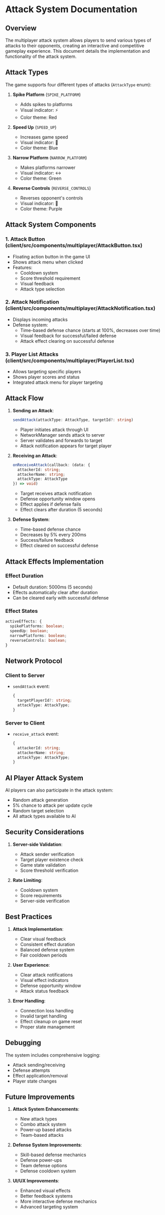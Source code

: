 # Attack System Documentation

## Overview
The multiplayer attack system allows players to send various types of attacks to their opponents, creating an interactive and competitive gameplay experience. This document details the implementation and functionality of the attack system.

## Attack Types

The game supports four different types of attacks (`AttackType` enum):

1. **Spike Platform** (`SPIKE_PLATFORM`)
   - Adds spikes to platforms
   - Visual indicator: ⚡
   - Color theme: Red

2. **Speed Up** (`SPEED_UP`)
   - Increases game speed
   - Visual indicator: 🏃
   - Color theme: Blue

3. **Narrow Platform** (`NARROW_PLATFORM`)
   - Makes platforms narrower
   - Visual indicator: ↔️
   - Color theme: Green

4. **Reverse Controls** (`REVERSE_CONTROLS`)
   - Reverses opponent's controls
   - Visual indicator: 🔄
   - Color theme: Purple

## Attack System Components

### 1. Attack Button (client/src/components/multiplayer/AttackButton.tsx)
- Floating action button in the game UI
- Shows attack menu when clicked
- Features:
  - Cooldown system
  - Score threshold requirement
  - Visual feedback
  - Attack type selection

### 2. Attack Notification (client/src/components/multiplayer/AttackNotification.tsx)
- Displays incoming attacks
- Defense system:
  - Time-based defense chance (starts at 100%, decreases over time)
  - Visual feedback for successful/failed defense
  - Attack effect clearing on successful defense

### 3. Player List Attacks (client/src/components/multiplayer/PlayerList.tsx)
- Allows targeting specific players
- Shows player scores and status
- Integrated attack menu for player targeting

## Attack Flow

1. **Sending an Attack**:
   ```typescript
   sendAttack(attackType: AttackType, targetId?: string)
   ```
   - Player initiates attack through UI
   - NetworkManager sends attack to server
   - Server validates and forwards to target
   - Attack notification appears for target player

2. **Receiving an Attack**:
   ```typescript
   onReceiveAttack(callback: (data: { 
     attackerId: string;
     attackerName: string;
     attackType: AttackType 
   }) => void)
   ```
   - Target receives attack notification
   - Defense opportunity window opens
   - Effect applies if defense fails
   - Effect clears after duration (5 seconds)

3. **Defense System**:
   - Time-based defense chance
   - Decreases by 5% every 200ms
   - Success/failure feedback
   - Effect cleared on successful defense

## Attack Effects Implementation

### Effect Duration
- Default duration: 5000ms (5 seconds)
- Effects automatically clear after duration
- Can be cleared early with successful defense

### Effect States
```typescript
activeEffects: {
  spikePlatforms: boolean;
  speedUp: boolean;
  narrowPlatforms: boolean;
  reverseControls: boolean;
}
```

## Network Protocol

### Client to Server
- `sendAttack` event:
  ```typescript
  {
    targetPlayerId?: string;
    attackType: AttackType;
  }
  ```

### Server to Client
- `receive_attack` event:
  ```typescript
  {
    attackerId: string;
    attackerName: string;
    attackType: AttackType;
  }
  ```

## AI Player Attack System

AI players can also participate in the attack system:
- Random attack generation
- 5% chance to attack per update cycle
- Random target selection
- All attack types available to AI

## Security Considerations

1. **Server-side Validation**:
   - Attack sender verification
   - Target player existence check
   - Game state validation
   - Score threshold verification

2. **Rate Limiting**:
   - Cooldown system
   - Score requirements
   - Server-side verification

## Best Practices

1. **Attack Implementation**:
   - Clear visual feedback
   - Consistent effect duration
   - Balanced defense system
   - Fair cooldown periods

2. **User Experience**:
   - Clear attack notifications
   - Visual effect indicators
   - Defense opportunity window
   - Attack status feedback

3. **Error Handling**:
   - Connection loss handling
   - Invalid target handling
   - Effect cleanup on game reset
   - Proper state management

## Debugging

The system includes comprehensive logging:
- Attack sending/receiving
- Defense attempts
- Effect application/removal
- Player state changes

## Future Improvements

1. **Attack System Enhancements**:
   - New attack types
   - Combo attack system
   - Power-up based attacks
   - Team-based attacks

2. **Defense System Improvements**:
   - Skill-based defense mechanics
   - Defense power-ups
   - Team defense options
   - Defense cooldown system

3. **UI/UX Improvements**:
   - Enhanced visual effects
   - Better feedback systems
   - More interactive defense mechanics
   - Advanced targeting system 